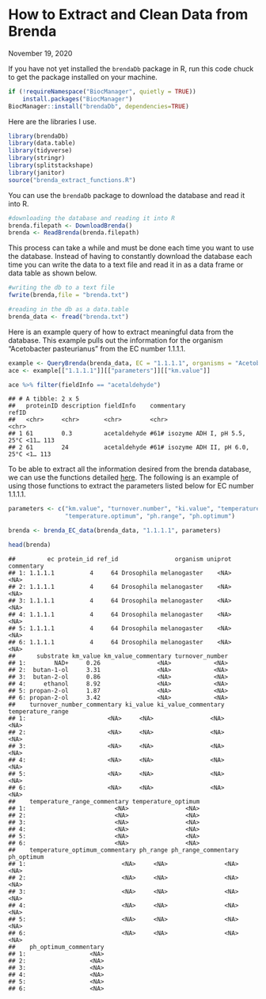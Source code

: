 How to Extract and Clean Data from Brenda
================
November 19, 2020

If you have not yet installed the `brendaDb` package in R, run this code
chuck to get the package installed on your machine.

``` r
if (!requireNamespace("BiocManager", quietly = TRUE))
    install.packages("BiocManager")
BiocManager::install("brendaDb", dependencies=TRUE)
```

Here are the libraries I use.

``` r
library(brendaDb)
library(data.table)
library(tidyverse)
library(stringr)
library(splitstackshape)
library(janitor)
source("brenda_extract_functions.R")
```

You can use the `brendaDb` package to download the database and read it
into R.

``` r
#downloading the database and reading it into R
brenda.filepath <- DownloadBrenda()
brenda <- ReadBrenda(brenda.filepath)
```

This process can take a while and must be done each time you want to use
the database. Instead of having to constantly download the database each
time you can write the data to a text file and read it in as a data
frame or data table as shown below.

``` r
#writing the db to a text file
fwrite(brenda,file = "brenda.txt")

#reading in the db as a data.table
brenda_data <- fread("brenda.txt")
```

Here is an example query of how to extract meaningful data from the
database. This example pulls out the information for the organism
“Acetobacter pasteurianus” from the EC number 1.1.1.1.

``` r
example <- QueryBrenda(brenda_data, EC = "1.1.1.1", organisms = "Acetobacter pasteurianus")
ace <- example[["1.1.1.1"]][["parameters"]][["km.value"]]

ace %>% filter(fieldInfo == "acetaldehyde")
```

    ## # A tibble: 2 x 5
    ##   proteinID description fieldInfo    commentary                            refID
    ##   <chr>     <chr>       <chr>        <chr>                                 <chr>
    ## 1 61        0.3         acetaldehyde #61# isozyme ADH I, pH 5.5, 25°C <11… 113  
    ## 2 61        24          acetaldehyde #61# isozyme ADH II, pH 6.0, 25°C <1… 113

To be able to extract all the information desired from the brenda
database, we can use the functions detailed [here](). The following is
an example of using those functions to extract the parameters listed
below for EC number 1.1.1.1.

``` r
parameters <- c("km.value", "turnover.number", "ki.value", "temperature.range", 
                "temperature.optimum", "ph.range", "ph.optimum")

brenda <- brenda_EC_data(brenda_data, "1.1.1.1", parameters)

head(brenda)
```

    ##         ec protein_id ref_id                organism uniprot commentary
    ## 1: 1.1.1.1          4     64 Drosophila melanogaster    <NA>       <NA>
    ## 2: 1.1.1.1          4     64 Drosophila melanogaster    <NA>       <NA>
    ## 3: 1.1.1.1          4     64 Drosophila melanogaster    <NA>       <NA>
    ## 4: 1.1.1.1          4     64 Drosophila melanogaster    <NA>       <NA>
    ## 5: 1.1.1.1          4     64 Drosophila melanogaster    <NA>       <NA>
    ## 6: 1.1.1.1          4     64 Drosophila melanogaster    <NA>       <NA>
    ##      substrate km_value km_value_commentary turnover_number
    ## 1:        NAD+     0.26                <NA>            <NA>
    ## 2:  butan-1-ol     3.31                <NA>            <NA>
    ## 3:  butan-2-ol     0.86                <NA>            <NA>
    ## 4:     ethanol     8.92                <NA>            <NA>
    ## 5: propan-2-ol     1.87                <NA>            <NA>
    ## 6: propan-2-ol     3.42                <NA>            <NA>
    ##    turnover_number_commentary ki_value ki_value_commentary temperature_range
    ## 1:                       <NA>     <NA>                <NA>              <NA>
    ## 2:                       <NA>     <NA>                <NA>              <NA>
    ## 3:                       <NA>     <NA>                <NA>              <NA>
    ## 4:                       <NA>     <NA>                <NA>              <NA>
    ## 5:                       <NA>     <NA>                <NA>              <NA>
    ## 6:                       <NA>     <NA>                <NA>              <NA>
    ##    temperature_range_commentary temperature_optimum
    ## 1:                         <NA>                <NA>
    ## 2:                         <NA>                <NA>
    ## 3:                         <NA>                <NA>
    ## 4:                         <NA>                <NA>
    ## 5:                         <NA>                <NA>
    ## 6:                         <NA>                <NA>
    ##    temperature_optimum_commentary ph_range ph_range_commentary ph_optimum
    ## 1:                           <NA>     <NA>                <NA>       <NA>
    ## 2:                           <NA>     <NA>                <NA>       <NA>
    ## 3:                           <NA>     <NA>                <NA>       <NA>
    ## 4:                           <NA>     <NA>                <NA>       <NA>
    ## 5:                           <NA>     <NA>                <NA>       <NA>
    ## 6:                           <NA>     <NA>                <NA>       <NA>
    ##    ph_optimum_commentary
    ## 1:                  <NA>
    ## 2:                  <NA>
    ## 3:                  <NA>
    ## 4:                  <NA>
    ## 5:                  <NA>
    ## 6:                  <NA>
